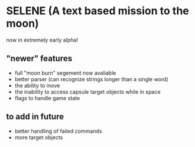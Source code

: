 # SELENE (A text based mission to the moon)
now in extremely early alpha!

## "newer" features

- full "moon burn" segement now avaliable
- better parser (can recognize strings longer than a single word)
- the ability to move
- the inability to access capsule target objects while in space
- flags to handle game state

## to add in future

- better handling of failed commands
- more target objects